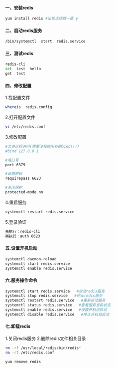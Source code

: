 #### 一、安装redis 

```bash
yum install redis #出现选择就一直 y
```

#### 二、启动redis服务 

```bash
/bin/systemctl  start  redis.service
```

#### 三、测试redis

```bash
redis-cli
set  test  hello
get  test
```

#### 四、修改配置

  1.找配置文件 

```bash
whereis  redis.config  
```

  2.打开配置文件  

```bash
vi /etc/redis.conf  
```

3.修改配置

```bash
#允许远程访问(需要注释掉所有的bind!!!)
#bind 127.0.0.1

#端口号
port 6379

#设置密码
requirepass 6623

#关闭保护
protected-mode no
```

4.重启服务

```bash
systemctl restart redis.service 
```

5.登录验证

```bash
先执行：redis-cli 
再执行：auth 6623
```

#### 五.设置开机启动

```bash
systemctl daemon-reload
systemctl start redis.service
systemctl enable redis.service
```

#### 六.服务操作命令

```bash
systemctl start redis.service   #启动redis服务
systemctl stop redis.service   #停止redis服务
systemctl restart redis.service   #重新启动服务
systemctl status redis.service   #查看服务当前状态
systemctl enable redis.service   #设置开机自启动
systemctl disable redis.service   #停止开机自启动 
```

#### 七.卸载redis

1.关闭redis服务
2.删除redis文件相关目录

```bash
rm -rf /usr/local/redis/bin/redis*
rm -rf /etc/redis.conf  
```

```bash
yum remove redis
```

